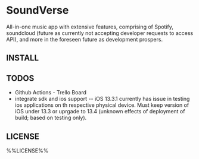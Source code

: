 # SoundVerse

All-in-one music app with extensive features, comprising of Spotify, soundcloud (future as currently not accepting developer requests to access API), and more in the foreseen future as development prospers.

## INSTALL

## TODOS
- Github Actions - Trello Board
- integrate sdk and ios support
-- iOS 13.3.1 currently has issue in testing ios applications on th respective physical device. Must keep version of iOS under 13.3 or uprgade to 13.4 (unknown effects of deployment of build; based on testing only).

## LICENSE
%%LICENSE%%
